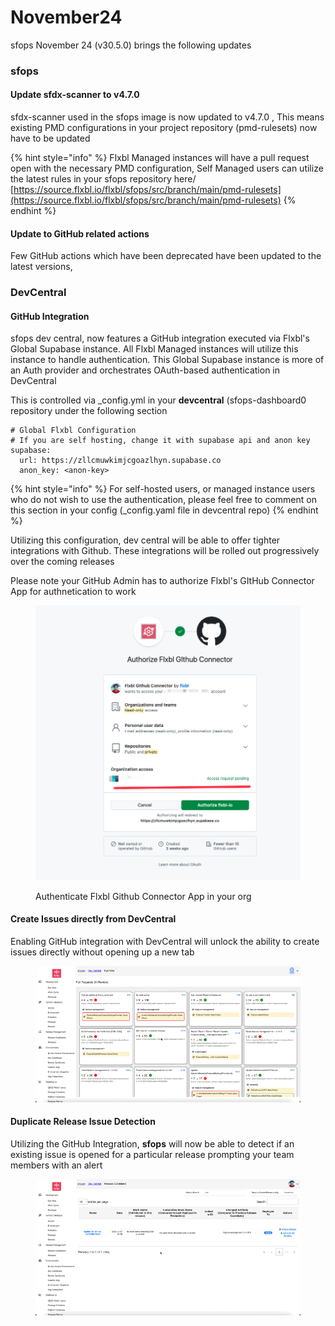 # November24

sfops November 24 (v30.5.0)  brings the following updates

### sfops

#### Update sfdx-scanner to v4.7.0

sfdx-scanner used in the sfops image is now updated to v4.7.0 , This means existing PMD configurations in your project repository (pmd-rulesets) now have to be updated

{% hint style="info" %}
Flxbl Managed instances will have a pull request open with the necessary PMD configuration, Self Managed users can utilize the latest rules in your sfops repository here/\
[https://source.flxbl.io/flxbl/sfops/src/branch/main/pmd-rulesets](https://source.flxbl.io/flxbl/sfops/src/branch/main/pmd-rulesets)
{% endhint %}

#### Update to GitHub related actions

Few GitHub actions which have been deprecated have been updated to the latest versions,&#x20;

### DevCentral

#### GitHub Integration&#x20;

sfops dev central, now features a GitHub integration executed via  Flxbl's Global Supabase instance.  All Flxbl Managed instances will utilize this instance to handle authentication. This Global Supabase instance is more of an Auth provider and orchestrates OAuth-based authentication in DevCentral

This is controlled via \_config.yml in your **devcentral** (sfops-dashboard0 repository  under the following section

```
# Global Flxbl Configuration
# If you are self hosting, change it with supabase api and anon key
supabase:
  url: https://zllcmuwkimjcgoazlhyn.supabase.co
  anon_key: <anon-key>
```

{% hint style="info" %}
For self-hosted users, or managed instance users who do not wish to use the authentication, please feel free to comment on this section in your  config (\_config.yaml file in devcentral repo)
{% endhint %}

Utilizing this configuration,  dev central will be able to offer tighter integrations with Github. These integrations will be rolled out progressively over the coming releases



Please note your GitHub Admin has to authorize Flxbl's GItHub Connector App for authnetication to work

<figure><img src="../.gitbook/assets/CleanShot 2024-11-21 at 11.54.10.png" alt=""><figcaption><p>Authenticate Flxbl Github Connector App in your org</p></figcaption></figure>

#### Create Issues directly from DevCentral

Enabling GitHub integration with DevCentral will unlock the ability to create issues directly without opening up a new tab&#x20;

<figure><img src="../.gitbook/assets/DevCentral-GitHub-Integration.gif" alt=""><figcaption></figcaption></figure>

#### Duplicate Release Issue Detection

Utilizing the GitHub Integration, **sfops** will now be able to detect if an existing issue is opened for a particular release prompting your team members with an alert

<figure><img src="../.gitbook/assets/CleanShot 2024-11-20 at 22.16.32.gif" alt=""><figcaption></figcaption></figure>

